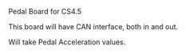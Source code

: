 Pedal Board for CS4.5

This board will have CAN interface, both in and out.

Will take Pedal Acceleration values.

